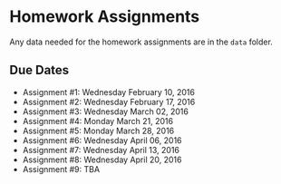 Homework Assignments
=========

Any data needed for the homework assignments are in the `data` folder.

Due Dates
-------

- Assignment #1: Wednesday February 10, 2016
- Assignment #2: Wednesday February 17, 2016
- Assignment #3: Wednesday March 02, 2016
- Assignment #4: Monday March 21, 2016 
- Assignment #5: Monday March 28, 2016
- Assignment #6: Wednesday April 06, 2016
- Assignment #7: Wednesday April 13, 2016
- Assignment #8: Wednesday April 20, 2016
- Assignment #9: TBA






